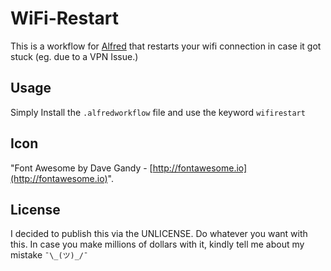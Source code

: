 # WiFi-Restart

This is a workflow for [Alfred](http://alfredapp.com) that restarts your wifi connection in case it got stuck (eg. due to a VPN Issue.)

## Usage
Simply Install the ```.alfredworkflow``` file and use the keyword ```wifirestart```

## Icon
"Font Awesome by Dave Gandy - [http://fontawesome.io](http://fontawesome.io)".

## License
I decided to publish this via the UNLICENSE. Do whatever you want with this. In case you make millions of dollars with it, kindly tell me about my mistake ```¯\_(ツ)_/¯```
